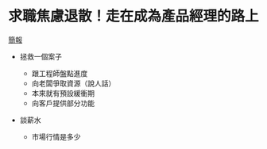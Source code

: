 # 求職焦慮退散！走在成為產品經理的路上
[簡報](https://bizthinking.us17.list-manage.com/track/click?u=fb81ad7a28c7bc4a546be6a59&id=36b11e77c9&e=1a99ff5fdf)
- 拯救一個案子
    - 跟工程師盤點進度
    - 向老闆爭取資源（說人話）
    - 本來就有預設緩衝期
    - 向客戶提供部分功能

- 談薪水
    - 市場行情是多少